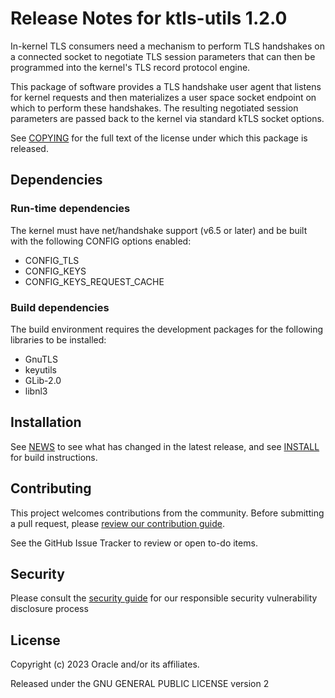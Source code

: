 # Release Notes for ktls-utils 1.2.0

In-kernel TLS consumers need a mechanism to perform TLS handshakes
on a connected socket to negotiate TLS session parameters that can
then be programmed into the kernel's TLS record protocol engine.

This package of software provides a TLS handshake user agent that
listens for kernel requests and then materializes a user space
socket endpoint on which to perform these handshakes. The resulting
negotiated session parameters are passed back to the kernel via
standard kTLS socket options.

See [COPYING](COPYING) for the full text of the license under which
this package is released.

## Dependencies

### Run-time dependencies

The kernel must have net/handshake support (v6.5 or later) and be
built with the following CONFIG options enabled:

* CONFIG_TLS
* CONFIG_KEYS
* CONFIG_KEYS_REQUEST_CACHE

### Build dependencies

The build environment requires the development packages for the
following libraries to be installed:

* GnuTLS
* keyutils
* GLib-2.0
* libnl3

## Installation

See [NEWS](NEWS) to see what has changed in the latest release,
and see [INSTALL](INSTALL) for build instructions.

## Contributing

This project welcomes contributions from the community.
Before submitting a pull request,
please [review our contribution guide](./CONTRIBUTING.md).

See the GitHub Issue Tracker to review or open to-do items.

## Security

Please consult the [security guide](./SECURITY.md) for our responsible security vulnerability disclosure process

## License

Copyright (c) 2023 Oracle and/or its affiliates.

Released under the GNU GENERAL PUBLIC LICENSE version 2
